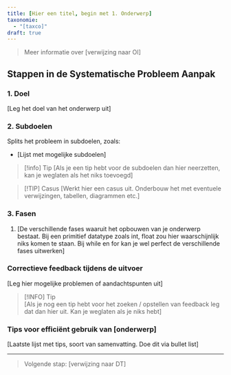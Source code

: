 ```yaml
---
title: [Hier een titel, begin met 1. Onderwerp]
taxonomie:
  - "[taxco]"
draft: true
---
```


> Meer informatie over [verwijzing naar OI]

## Stappen in de Systematische Probleem Aanpak
### 1. Doel
[Leg het doel van het onderwerp uit]

### 2. Subdoelen
Splits het probleem in subdoelen, zoals:
  - [Lijst met mogelijke subdoelen]

> [!info] Tip 
> [Als je een tip hebt voor de subdoelen dan hier neerzetten, kan je weglaten als het niks toevoegd]

>[!TIP] Casus
> [Werkt hier een casus uit. Onderbouw het met eventuele verwijzingen, tabellen, diagrammen etc.]

### 3. Fasen
1. [De verschillende fases waaruit het opbouwen van je onderwerp bestaat. Bij een primitief datatype zoals int, float zou hier waarschijnlijk niks komen te staan. Bij while en for kan je wel perfect de verschillende fases uitwerken]

### Correctieve feedback tijdens de uitvoer
[Leg hier mogelijke problemen of aandachtspunten uit]

> [!INFO] Tip  
> [Als je nog een tip hebt voor het zoeken / opstellen van feedback leg dat dan hier uit. Kan je weglaten als je niks hebt]

### Tips voor efficiënt gebruik van [onderwerp]
[Laatste lijst met tips, soort van samenvatting. Doe dit via bullet list]

---

> Volgende stap: [verwijzing naar DT]
